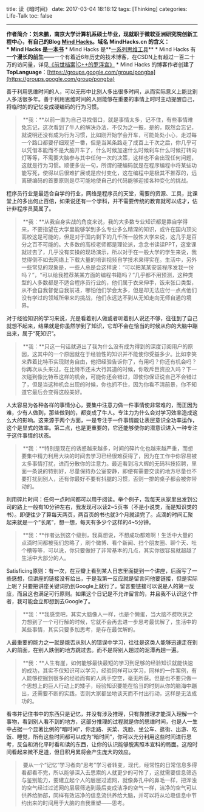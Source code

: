 title: 读《暗时间》
date: 2017-03-04 18:18:12
tags: [Thinking]
categories: Life-Talk
toc: false

---


**作者简介：**刘未鹏，南京大学计算机系硕士毕业，现就职于微软亚洲研究院创新工程中心，有自己的Blog [Mind Hacks](http://mindhacks.cn/)。域名 **MindHacks.cn 的含义**：
* Mind Hacks 是**[一本书](http://www.douban.com/subject/1395497/)**
* Mind Hacks 是**[一系列思维工具](http://mindhacks.cn/topics/mind/)**
* Mind Hacks 有**一个漫长的前生**——一个有着近6年历史的技术博客，在CSDN上有超过一百二十万的访问量，详见[《前世档案|C++的罗浮宫》](http://mindhacks.cn/former-life-of-mindhacks/)
* Mind Hacks 的博客作者创建了**TopLanguage**：[https://groups.google.com/group/pongba](https://groups.google.com/group/pongba)


善于利用思维时间的人，可以无形中比别人多出很多时间，从而实际意义上能比别人多活很多年。善于利用思维时间的人则能够在重要的事情上时时主动提醒自己，将临时的的记忆变成硬编码的行为习惯。

> **我：**以前一直为自己寻找借口，就是事情太多，记不住，有些事情难免忘记，这次看到了牛人的解决办法，不仅为之一振，是的，既然会忘记，就说明还没有成为行为习惯，比如刚开始学会开车，可能处处小心，走过每一个路口都要仔细观望一番，但是当某条路走了成百上千次之后，你几乎可以凭借本能而不是大脑开车了，什么时候加速什么时候刹车什么时候打转向灯等等，不需要大脑参与其中任何一次的决策，这样也不会出现任何问题，这就是行为习惯。顺便多说一句，所谓的硬编码就是在程序编程中将某些功能写死，使得以后很难扩展或是应付变化，这在编程中是极其不推荐的，远离硬编码的首要原则是尽可能地使自己的代码能够迎接各种变化的挑战。

程序员行业是最适合自学的行业，网络是程序员的天堂，需要的资源、工具，比课堂上的多出何止百倍，如果说还有一个学科，并不需要传统的教育就可以成才，估计非程序员莫属了。

> **我：**从我自身实战的角度来说，我的大多数专业知识都是靠自学得来，不要指望在大学里能够学到多么专业多么精深的知识，或许在国内顶尖高校这是可能的，但是对于国内剩下的几千所一般性大学来说，这几乎是百分之百不可能的。大多数的高校老师都是理论派，念念书读读PPT，这堂课就过去了，几乎没有实操的现场演示，所以对于在一般大学的学生来说，我觉得倒不如去网络上下载大量的培训视频自学技术来得实在。生活中，另外一些常见的现象是，一些人总是会这样说：“可以把某某安装程序发我一份吗？”，“可以给我推荐某某方面的编程书籍吗？”几乎都不用预测，这种类型的人多数都是不适合程序员行业的，他们属于衣来伸手，饭来张口类型，从不会自我督促自我前进，哪怕他们学会太多，但是却无法应付一点点他们没有学过的领域所带来的挑战，他们永远达不到从无知走向无师自通的境界。

对于经验知识的学习来说，光是看着别人做或者听着别人说还不够，往往到了自己就想不起来，结果就是你虽然学到了知识，它却不会在恰当的时候从你的大脑中蹦出来，属于“死知识”。

> **我：**只这一句话就道出了我为什么没有成为得到的深度订阅用户的原因，这其中的一个原因就在于经验性的知识并不能使你受益多少。比如李笑来靠着比特币实现财务自由，他把经验告诉你了，有用吗？你还有机会吗？你再次从头来过，在比特币还未大行其道的时候，你敢斥巨资投入吗？下一次碰到像比特币这样的机会，可能你还会错过，即使你保证说自己不会错过了，但是当这种机会出现的时候，你也抓不住，因为你看不清前景，你不知道它最后会变得这般美好。

人太容易为各种各样的事情分心，要集中注意力做一件事情使非常难的，而正因为难，少有人做到，那些做到的，都变成了牛人。专注力为什么会对学习效率造成这么大的影响。这来源于两个方面，一是专注于一件事情能让表层意识全功率运作，这个是显式的效率。第二点，也是更重要的，它还能够使你的潜意识进入一种专注于这件事情的状态。

> **我：**特别是现在的诱惑越来越多，时间的碎片化也越来越严重，而想要集中精力利用大块的时间去学习已经很难获得了，因为在工作中你容易被太多事情打扰，进而分散你的注意力。最近看到冯大辉的无码科技招聘，里面一条说的特别好，尽量保持办公室安静，即便有需要交谈的地方尽量也不要打扰到别人，还有你最好不要有抖腿的习惯，否则一排的桌子都会被你带动的。

利用碎片时间：任何一点时间都可以用于阅读。举个例子，我每天从家里出发到公司的路上一般有10分钟左右，我发现可以读2~5页书（不是小说类，而是知识类的书）。即便往少了算每天两页，两百页的书也就3个月就读完了。点滴的时间汇聚起来就是一个“长尾”，想一想，每天有多少个这样的4~5分钟。

> **我：**作者达到这个级别，我真想说，不想成功都难啊！生活中大量的点滴时间都被我们忽略了，刷个微博、看个新闻、扫个朋友圈、聊个天、吐个槽等等，可以说，你只要做好了非常基本的几点，其实你很容易就超越了生活中大部分的人。

Satisficing原则：有一次，在豆瓣上看到某人日志里面提到一个讲座，后面写了一些感想，但讲座的链接没有给出，于是我第一反应就是留言问他要链接，但是实际上呢？只要把讲座关键词扔到Google上就行了。留言要链接可以说是人的第一反应，而且这也满足可行原则。如果这个日记是不允许留言的，并且我不认识这个作者，我可能会立即想到去Google了。

> **我：**我感觉吧，其实大脑像人一样，也是个懒蛋，当大脑不费吹灰之力想到了一个可行解的时候，它就不会再去进一步思考最优解了，生活中的某些事情，其实只要多加思考，是存在最优解的。

人最重要的能力之一就是能否从别人的错误中学习，往往是这类人能够迅速走在别人的前面，在别人跌倒的地方跳过去。而不是将别人趟过的泥潭再趟一遍。

> **我：**人生有崖，如何能够最快最短的学习到足够的经验知识就能快速的成功，其实不仅知识可以学习，经验同样可以学习，同样的一件案例，有人能够挖掘到很多的经验而有的人两手空空，毫无所获。但是也不要只做一个思想上的巨人行动上的矮子，经验知识要能在恰当的时刻从你的脑海中蹦出，还需要不断的实践，否则大家都坐地谈天而不付出行动，这样是无法成功的。

看书并记住书中的东西只是记忆，并没有涉及推理，只有靠推理才能深入理解一个事物，看到别人看不到的地方，这部分推理的过程就是你的思维时间，也是人一生中占据一个显著比例的“暗时间”，你走路、买菜、洗脸、坐公车、逛街、出游、吃饭、睡觉，所有这些时间都可以成为“暗时间”，你可以充分利用这些时间进行思考，反刍和消化平时看和读的东西，让你的认识能够脱离照本宣科的局面。这段时间看起来微不足道，但日积月累将会产生庞大的效应。

> 要从一个“记忆”学习者向“思考”学习者转变，现代，经常性的日常信息多得看都看不完，所以能够深入去思索的人就更少的可怜了，这就需要信息筛选与鉴别能力，要建立起个人的层层过滤网，就像鼻孔中的鼻毛一样，把浑浊的空气经过过滤网的层层筛选到最后变成洁净的空气一样，洁净的空气可以供养给肺部，同样有效洁净的信息流供养给大脑，并可以将从垃圾信息中节约出来的时间用于大脑的自我重塑——思考。
